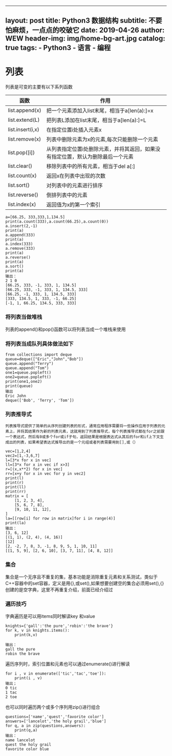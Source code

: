 
---
layout:     post
title:      Python3 数据结构
subtitle:   不要怕麻烦，一点点的咬破它
date:       2019-04-26
author:     WEW
header-img: img/home-bg-art.jpg
catalog: true
tags:
    - Python3
    - 语言
    - 编程
---

# 列表
列表是可变的主要有以下系列函数

|函数|作用|
|------|----------------|
|list.append(x)|把一个元素添加入list末尾，相当于a[len(a):]=x|
|list.extend(L)|把列表L添加在list末尾，相当于a[len(a):]=L|
|list.insert(i,x)|在指定位置i处插入元素x|
|list.remove(x)|列表中删除元素为x的元素,每次只能删除一个元素|
|list.pop([i])|从列表指定位置i处删除元素，并将其返回，如果没有指定位置，默认为删除最后一个元素|
|list.clear()|移除列表中的所有元素，相当于del a[:]|
|list.count(x)|返回x在列表中出现的次数|
|list.sort()|对列表中的元素进行排序|
|list.reverse()|倒排列表中的元素|
|list.index(x)|返回值为x的第一个索引|

    a=[66.25, 333,333,1,134.5]
    print(a.count(333),a.count(66.25),a.count(0))
    a.insert(2,-1)
    print(a)
    a.append(333)
    print(a)
    a.index(333)
    a.remove(333)
    print(a)
    a.reverse()
    print(a)
    a.sort()
    print(a)
    输出：
    2 1 0
    [66.25, 333, -1, 333, 1, 134.5]
    [66.25, 333, -1, 333, 1, 134.5, 333]
    [66.25, -1, 333, 1, 134.5, 333]
    [333, 134.5, 1, 333, -1, 66.25]
    [-1, 1, 66.25, 134.5, 333, 333]
    
### 将列表当做堆栈

列表的append()和pop()函数可以将列表当成一个堆栈来使用

### 将列表当成队列具体做法如下

    from collections import deque
    queue=deque(["Eric","John","Bob"])
    queue.append("Terry")
    queue.append("Tom")
    one1=queue.popleft()
    one2=queue.popleft()
    print(one1,one2)
    print(queue)
    输出
    Eric John
    deque(['Bob', 'Terry', 'Tom'])
    
### 列表推导式

    列表推导式提供了简单的从序列创建列表的形式，通常应用程序需要将一些操作应用于列表的元素上，并将其结果作为新的列表元素，这就用到了列表推导式，每个列表推导式都在for之前跟一个表达式，然后有0或多个for或if子句，返回结果是根据表达式从其后的for和if上下文生成出的列表，如果希望表达式推导出的是一个元组或者列表需要用到[],或（）
    
    vec=[1,2,4]
    vec2=[1,-3,6,7]
    l=[3*x for x in vec]
    ll=[3*x for x in vec if x>3]
    r=[(x,x**2) for x in vec]
    rr=[x+y for x in vec for y in vec2]
    print(l)
    print(r)
    print(ll)
    print(rr)
    matrix = [
        [1, 2, 3, 4],
        [5, 6, 7, 8],
        [9, 10, 11, 12],
    ]
    la=[[row[i] for row in matrix]for i in range(4)]
    print(la)
    输出：
    [3, 6, 12]
    [(1, 1), (2, 4), (4, 16)]
    [12]
    [2, -2, 7, 8, 3, -1, 8, 9, 5, 1, 10, 11]
    [[1, 5, 9], [2, 6, 10], [3, 7, 11], [4, 8, 12]]
    
### 集合
集合是一个无序且不重复的集，基本功能是消除重复元素和关系测试，类似于C++容器中的set容器，定义是用{},或set(),如果想要创建空的集合必须用set(),{}创建的是空字典，这里不再重复介绍，前面已经介绍过

### 遍历技巧

字典遍历是可以用items同时解读key 和value
    
    knights={'gall':'the pure','robin':'the brave'}
    for k, v in knights.items():
        print(k,v)
        
    输出：
    gall the pure
    robin the brave
    
遍历序列时，索引位置和元素也可以通过enumerate()进行解读

    for i , v in enumerate(['tic','tac','toe']):
        print(i , v)
    输出；
    0 tic
    1 tac
    2 toe
    
也可以同时遍历两个或多个序列用zip()进行组合

    questions=['name','quest','favorite color']
    answers=['lancelot','the holy grail','blue']
    for q, a in zip(questions,answers):
        print(q,a)
    输出：
    name lancelot
    quest the holy grail
    favorite color blue
